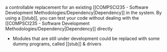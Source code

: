 a controllable replacement for an existing [[COMPSCI235 - Software Development Methodologies/Dependency|Dependency]] in the system. By using a [[stub]], you can test your code without dealing with the [[COMPSCI235 - Software Development Methodologies/Dependency|Dependency]] directly

- Modules that are still under development could be replaced with some dummy programs, called [[stub]] & drivers
